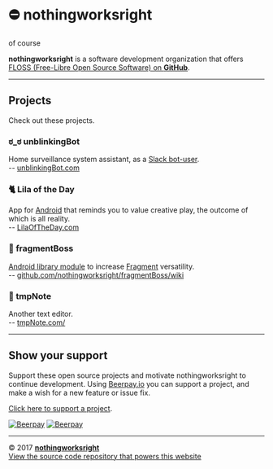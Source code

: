 # ⛔️ nothingworksright  

of course  

__nothingworksright__ is a software development organization that offers [FLOSS (Free-Libre Open Source Software) on __GitHub__](https://github.com/nothingworksright).  
___

## Projects  

Check out these projects.  

### ಠ_ಠ unblinkingBot  

Home surveillance system assistant, as a [Slack bot-user](https://api.slack.com/bot-users).  
-- [unblinkingBot.com](http://www.unblinkingbot.com)  

### 🐈 Lila of the Day  

App for [Android](https://www.android.com/) that reminds you to value creative play, the outcome of which is all reality.  
-- [LilaOfTheDay.com](http://www.LilaOfTheDay.com)  

### 📱 fragmentBoss  

[Android library module](https://developer.android.com/studio/projects/android-library.html) to increase [Fragment](https://developer.android.com/guide/components/fragments.html) versatility.  
-- [github.com/nothingworksright/fragmentBoss/wiki](https://github.com/nothingworksright/fragmentBoss/wiki)  

### 📓 tmpNote  

Another text editor.  
-- [tmpNote.com/](http://tmpnote.com/)  

___

## Show your support  

Support these open source projects and motivate nothingworksright to continue development. Using [Beerpay.io](https://beerpay.io/nothingworksright) you can support a project, and make a wish for a new feature or issue fix.  

[Click here to support a project](https://beerpay.io/nothingworksright).  

[![Beerpay](https://beerpay.io/nothingworksright/nothingworksright.github.io/badge.svg?style=beer-square)](https://beerpay.io/nothingworksright/nothingworksright.github.io)  [![Beerpay](https://beerpay.io/nothingworksright/nothingworksright.github.io/make-wish.svg?style=flat-square)](https://beerpay.io/nothingworksright/nothingworksright.github.io?focus=wish)  

___

&copy; 2017 [__nothingworksright__](https://github.com/nothingworksright)  
[View the source code repository that powers this website](https://github.com/nothingworksright/nothingworksright.github.io)  